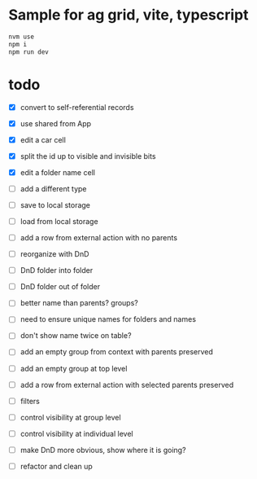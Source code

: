 # Sample for ag grid, vite, typescript
```bash
nvm use    
npm i    
npm run dev
```

# todo
-[x] convert to self-referential records
-[x] use shared from App 
-[x] edit a car cell 
-[x] split the id up to visible and invisible bits
-[x] edit a folder name cell
-[ ] add a different type
-[ ] save to local storage
-[ ] load from local storage
-[ ] add a row from external action with no parents 
-[ ] reorganize with DnD
-[ ] DnD folder into folder
-[ ] DnD folder out of folder
-[ ] better name than parents? groups? 
-[ ] need to ensure unique names for folders and names
-[ ] don't show name twice on table? 
-[ ] add an empty group from context with parents preserved
-[ ] add an empty group at top level
-[ ] add a row from external action with selected parents preserved
-[ ] filters
-[ ] control visibility at group level
-[ ] control visibility at individual level
-[ ] make DnD more obvious, show where it is going?
-[ ] refactor and clean up



